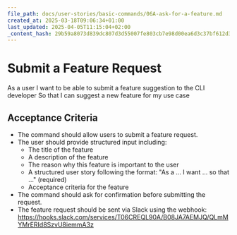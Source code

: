 ```yaml
---
file_path: docs/user-stories/basic-commands/06A-ask-for-a-feature.md
created_at: 2025-03-18T09:06:34+01:00
last_updated: 2025-04-05T11:15:04+02:00
_content_hash: 29b59a8073d839dc807d3d55007fe803cb7e98d00ea6d3c37bf612d35749c167
---
```


# Submit a Feature Request

As a user
I want to be able to submit a feature suggestion to the CLI developer
So that I can suggest a new feature for my use case

## Acceptance Criteria
- The command should allow users to submit a feature request.
- The user should provide structured input including:
  - The title of the feature
  - A description of the feature
  - The reason why this feature is important to the user
  - A structured user story following the format: "As a ... I want ... so that ..." (required)
  - Acceptance criteria for the feature
- The command should ask for confirmation before submitting the request.
- The feature request should be sent via Slack using the webhook: https://hooks.slack.com/services/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